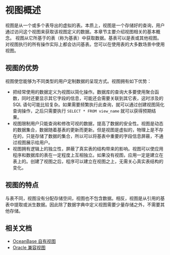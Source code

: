 # 视图概述

视图是从一个或多个表导出的虚拟的表。本质上，视图是一个存储好的查询，用户通过访问这个视图来获取该视图定义的数据。本章节主要介绍视图相关的基本概念。
视图从它所基于的表（称为基表）中获取数据。基表可以是表或其他视图。对视图执行的所有操作实际上都会访问基表。您可以在使用表的大多数场景中使用视图。

## 视图的优势

视图使您能够为不同类型的用户定制数据的呈现方式。视图拥有如下优势：

* 把经常使用的数据定义为视图以简化操作。数据库的查询大多要使用聚合函数，同时还要显示其它字段的信息，可能还会需要关联到其它表，这时涉及的 SQL 语句可能比较复杂。如果需要频繁执行此查询，就可以通过创建视图简化查询操作，之后只需要执行 `SELECT * FROM view_name` 就可以获得预期结果。
* 视图限制用户只能查询和修改可视的数据，提高了数据的安全性。视图是动态的数据集合，数据随着基表的更新而更新。但是视图是虚拟的，物理上是不存在的，只是存储了数据的集合，所以可以将基表中重要的字段信息屏蔽，不通过视图展示给用户。
* 视图拥有逻辑上的独立性，屏蔽了真实表的结构带来的影响。视图可以使应用程序和数据库的表在一定程度上互相独立。如果没有视图，应用一定是建立在表上的。创建了视图之后，程序可以建立在视图之上，无需关心真实表结构的变化。

## 视图的特点

与表不同，视图没有分配存储空间，视图也不包含数据。相反，视图是从引用的基表中提取或派生数据。因此除了数据字典中定义视图需要少量存储之外，不需要其他存储。

## 相关文档

* [OceanBase 自有视图](200.oceanBase-own-view-of-oracle-mode.md)
* [Oracle 兼容视图](300.oracle-compatible-view-of-oracle-mode.md)
